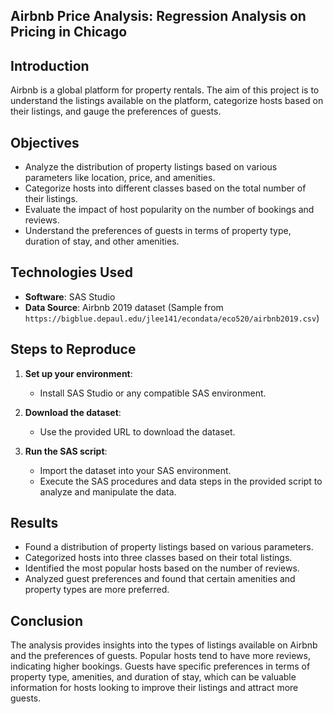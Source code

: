 ## Airbnb Price Analysis: Regression Analysis on Pricing in Chicago 

## Introduction

Airbnb is a global platform for property rentals. The aim of this project is to understand the listings available on the platform, categorize hosts based on their listings, and gauge the preferences of guests.

## Objectives

- Analyze the distribution of property listings based on various parameters like location, price, and amenities.
- Categorize hosts into different classes based on the total number of their listings.
- Evaluate the impact of host popularity on the number of bookings and reviews.
- Understand the preferences of guests in terms of property type, duration of stay, and other amenities.

## Technologies Used

- **Software**: SAS Studio
- **Data Source**: Airbnb 2019 dataset (Sample from `https://bigblue.depaul.edu/jlee141/econdata/eco520/airbnb2019.csv`)

## Steps to Reproduce

1. **Set up your environment**:
   - Install SAS Studio or any compatible SAS environment.
   
2. **Download the dataset**:
   - Use the provided URL to download the dataset.
   
3. **Run the SAS script**:
   - Import the dataset into your SAS environment.
   - Execute the SAS procedures and data steps in the provided script to analyze and manipulate the data.

## Results

- Found a distribution of property listings based on various parameters.
- Categorized hosts into three classes based on their total listings.
- Identified the most popular hosts based on the number of reviews.
- Analyzed guest preferences and found that certain amenities and property types are more preferred.

## Conclusion

The analysis provides insights into the types of listings available on Airbnb and the preferences of guests. Popular hosts tend to have more reviews, indicating higher bookings. Guests have specific preferences in terms of property type, amenities, and duration of stay, which can be valuable information for hosts looking to improve their listings and attract more guests.


